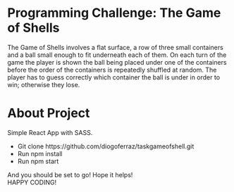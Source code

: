 # Programming Challenge: The Game of Shells
The Game of Shells involves a flat surface, a row of three small containers and a ball small enough to fit underneath each of them. On each turn of the game the player is shown the ball being placed under one of the containers before the order of the containers is repeatedly shuffled at random. The player has to guess correctly which container the ball is under in order to win; otherwise they lose.

# About Project
Simple React App with SASS.</br>
<ul>
<li>
Git clone https://github.com/diogoferraz/taskgameofshell.git
</li>
<li>
Run npm install
</li>
<li>
Run npm start 
</li>
</ul>

And you should be set to go! Hope it helps!</br>
HAPPY CODING!
